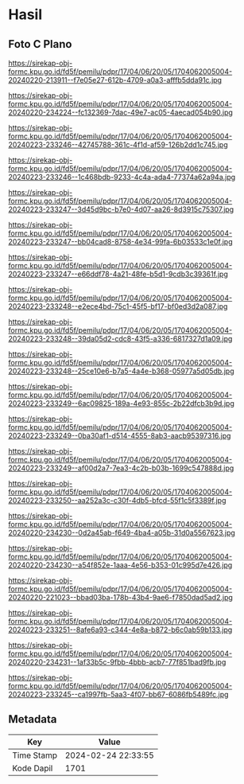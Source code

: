 # Hasil

## Foto C Plano

https://sirekap-obj-formc.kpu.go.id/fd5f/pemilu/pdpr/17/04/06/20/05/1704062005004-20240220-213911--f7e05e27-612b-4709-a0a3-afffb5dda91c.jpg

https://sirekap-obj-formc.kpu.go.id/fd5f/pemilu/pdpr/17/04/06/20/05/1704062005004-20240220-234224--fc132369-7dac-49e7-ac05-4aecad054b90.jpg

https://sirekap-obj-formc.kpu.go.id/fd5f/pemilu/pdpr/17/04/06/20/05/1704062005004-20240223-233246--42745788-361c-4f1d-af59-126b2dd1c745.jpg

https://sirekap-obj-formc.kpu.go.id/fd5f/pemilu/pdpr/17/04/06/20/05/1704062005004-20240223-233246--1c468bdb-9233-4c4a-ada4-77374a62a94a.jpg

https://sirekap-obj-formc.kpu.go.id/fd5f/pemilu/pdpr/17/04/06/20/05/1704062005004-20240223-233247--3d45d9bc-b7e0-4d07-aa26-8d3915c75307.jpg

https://sirekap-obj-formc.kpu.go.id/fd5f/pemilu/pdpr/17/04/06/20/05/1704062005004-20240223-233247--bb04cad8-8758-4e34-99fa-6b03533c1e0f.jpg

https://sirekap-obj-formc.kpu.go.id/fd5f/pemilu/pdpr/17/04/06/20/05/1704062005004-20240223-233247--e66ddf78-4a21-48fe-b5d1-9cdb3c39361f.jpg

https://sirekap-obj-formc.kpu.go.id/fd5f/pemilu/pdpr/17/04/06/20/05/1704062005004-20240223-233248--e2ece4bd-75c1-45f5-bf17-bf0ed3d2a087.jpg

https://sirekap-obj-formc.kpu.go.id/fd5f/pemilu/pdpr/17/04/06/20/05/1704062005004-20240223-233248--39da05d2-cdc8-43f5-a336-6817327d1a09.jpg

https://sirekap-obj-formc.kpu.go.id/fd5f/pemilu/pdpr/17/04/06/20/05/1704062005004-20240223-233248--25ce10e6-b7a5-4a4e-b368-05977a5d05db.jpg

https://sirekap-obj-formc.kpu.go.id/fd5f/pemilu/pdpr/17/04/06/20/05/1704062005004-20240223-233249--6ac09825-189a-4e93-855c-2b22dfcb3b9d.jpg

https://sirekap-obj-formc.kpu.go.id/fd5f/pemilu/pdpr/17/04/06/20/05/1704062005004-20240223-233249--0ba30af1-d514-4555-8ab3-aacb95397316.jpg

https://sirekap-obj-formc.kpu.go.id/fd5f/pemilu/pdpr/17/04/06/20/05/1704062005004-20240223-233249--af00d2a7-7ea3-4c2b-b03b-1699c547888d.jpg

https://sirekap-obj-formc.kpu.go.id/fd5f/pemilu/pdpr/17/04/06/20/05/1704062005004-20240223-233250--aa252a3c-c30f-4db5-bfcd-55f1c5f3389f.jpg

https://sirekap-obj-formc.kpu.go.id/fd5f/pemilu/pdpr/17/04/06/20/05/1704062005004-20240220-234230--0d2a45ab-f649-4ba4-a05b-31d0a5567623.jpg

https://sirekap-obj-formc.kpu.go.id/fd5f/pemilu/pdpr/17/04/06/20/05/1704062005004-20240220-234230--a54f852e-1aaa-4e56-b353-01c995d7e426.jpg

https://sirekap-obj-formc.kpu.go.id/fd5f/pemilu/pdpr/17/04/06/20/05/1704062005004-20240220-221023--bbad03ba-178b-43b4-9ae6-f7850dad5ad2.jpg

https://sirekap-obj-formc.kpu.go.id/fd5f/pemilu/pdpr/17/04/06/20/05/1704062005004-20240223-233251--8afe6a93-c344-4e8a-b872-b6c0ab59b133.jpg

https://sirekap-obj-formc.kpu.go.id/fd5f/pemilu/pdpr/17/04/06/20/05/1704062005004-20240220-234231--1af33b5c-9fbb-4bbb-acb7-77f851bad9fb.jpg

https://sirekap-obj-formc.kpu.go.id/fd5f/pemilu/pdpr/17/04/06/20/05/1704062005004-20240223-233245--ca1997fb-5aa3-4f07-bb67-6086fb5489fc.jpg


## Metadata

| Key        | Value               |
| ---------- | ------------------- |
| Time Stamp | 2024-02-24 22:33:55 |
| Kode Dapil | 1701                |



